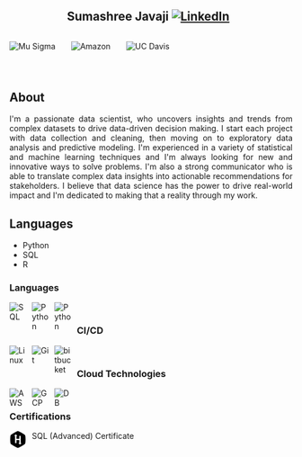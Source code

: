 <!DOCTYPE html>
<html lang="en">
<head>
    <meta charset="UTF-8">
    <meta name="viewport" content="width=device-width, initial-scale=1.0">
</head>
<body>
    <header>
        <h2>Sumashree Javaji 
      <a href="https://www.linkedin.com/in/sumashree-javaji/" target="_blank"><img alt="LinkedIn" width="18px" style="padding-right:10px;" src="https://cdn.jsdelivr.net/gh/devicons/devicon/icons/linkedin/linkedin-original.svg"/></a>
        </h2>
<div style="display:flex; justify-content:space-between;">
   <p style="display: inline-block;">
      <img alt="Mu Sigma" width="40px" style="padding-right:10px;" src="https://asset.brandfetch.io/idCPcvDpAT/idr4BVNgqv.png"/>&emsp; 
      <img alt="Amazon" width="80px" style="padding-right:10px;" src="https://asset.brandfetch.io/idawOgYOsG/idisSB3V3T.svg"/>&emsp; 
      <img alt="UC Davis" width="80px" style="padding-right:10px;" src="https://asset.brandfetch.io/idjQRHRamw/idEvNFyfy-.svg"/>
</div>
    </header>
    <main>
        <section>
            <h2>About</h2>
            <p>
                <div align="justify"> 
              I'm a passionate data scientist, who uncovers insights and trends from complex datasets to drive data-driven decision making. 
              I start each project with data collection and cleaning, then moving on to exploratory data analysis and predictive modeling. 
              I'm experienced in a variety of statistical and machine learning techniques and I'm always looking for new and innovative ways to solve problems.
              I'm also a strong communicator who is able to translate complex data insights into actionable recommendations for stakeholders. 
              I believe that data science has the power to drive real-world impact and I'm dedicated to making that a reality through my work.
                </div>
            </p>
        </section>
        <section>
            <h2>Languages</h2>
            <ul>
                <li>Python</li>
                <li>SQL</li>
                <li>R</li>
            </ul>
        </section>
    </main>
</body>
</html>

### Languages
<img align="left" alt="SQL" width="30px" style="padding-right:10px;" src="https://cdn.jsdelivr.net/gh/devicons/devicon@latest/icons/azuresqldatabase/azuresqldatabase-original.svg"/>
<img align="left" alt="Python" width="30px" style="padding-right:10px;" src="https://cdn.jsdelivr.net/gh/devicons/devicon/icons/python/python-plain.svg" />
<img align="left" alt="Python" width="30px" style="padding-right:10px;" src="https://www.r-project.org/logo/Rlogo.svg" />
<br>

### CI/CD
<img align="left" alt="Linux" width="30px" style="padding-right:10px;" src="https://cdn.jsdelivr.net/gh/devicons/devicon/icons/linux/linux-original.svg" />
<img align="left" alt="Git" width="30px" style="padding-right:10px;" src="https://cdn.jsdelivr.net/gh/devicons/devicon/icons/git/git-original.svg" />
<img align="left" alt="bitbucket" width="30px" style="padding-right:10px;" src="https://cdn.jsdelivr.net/gh/devicons/devicon@latest/icons/bitbucket/bitbucket-original.svg" />
<br>

### Cloud Technologies
<img align="left" alt="AWS" width="30px" style="padding-right:10px;" src="https://cdn.jsdelivr.net/gh/devicons/devicon@latest/icons/amazonwebservices/amazonwebservices-original-wordmark.svg"/>
<img align="left" alt="GCP" width="30px" style="padding-right:10px;" src="https://cdn.jsdelivr.net/gh/devicons/devicon@latest/icons/googlecloud/googlecloud-original.svg" />
<img align="left" alt="DB" width="30px" style="padding-right:10px;" src="https://asset.brandfetch.io/idSUrLOWbH/idrYS6Edpl.svg" />
<br />

### Certifications
<a href = "https://www.hackerrank.com/certificates/19e320fd00f0"><img align="left" alt="HackerRank" width="30px" style="padding-right:10px;" src="https://github.com/Sumashree-J/Sumashree-J/blob/main/hackerrank.svg"/></a> SQL (Advanced) Certificate
